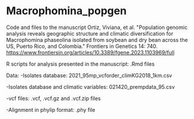 # Macrophomina_popgen
Code and files to the manuscript Ortiz, Viviana, et al. "Population genomic analysis reveals geographic structure and climatic diversification for Macrophomina phaseolina isolated from soybean and dry bean across the US, Puerto Rico, and Colombia." Frontiers in Genetics 14: 740. https://www.frontiersin.org/articles/10.3389/fgene.2023.1103969/full

R scripts for analysis presented in the manuscript: .Rmd files

Data:
-Isolates database: 2021_95mp_vcforder_climKG2018_1km.csv

-Isolates database and climatic variables: 021420_prempdata_95.csv

-vcf files: .vcf, .vcf.gz and .vcf.zip files

-Alignment in phylip format: .phy file

